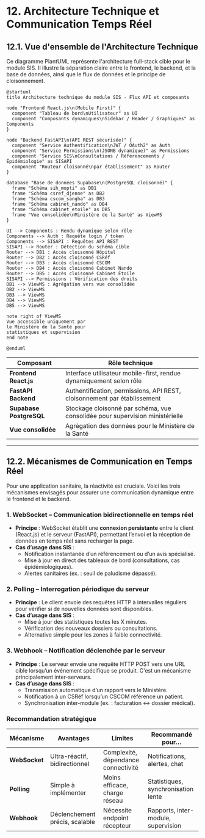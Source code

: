 # 12. Architecture Technique et Communication Temps Réel

## 12.1. Vue d'ensemble de l'Architecture Technique

Ce diagramme PlantUML représente l'architecture full-stack cible pour le module SIS. Il illustre la séparation claire entre le frontend, le backend, et la base de données, ainsi que le flux de données et le principe de cloisonnement.

```plantuml
@startuml
title Architecture technique du module SIS - Flux API et composants

node "Frontend React.js\n(Mobile First)" {
  component "Tableau de bord\nUtilisateur" as UI
  component "Composants dynamiques\nSidebar / Header / Graphiques" as Components
}

node "Backend FastAPI\n(API REST sécurisée)" {
  component "Service Authentification\nJWT / OAuth2" as Auth
  component "Service Permissions\n(JSONB dynamique)" as Permissions
  component "Service SIS\nConsultations / Référencements / Épidémiologie" as SISAPI
  component "Routeur cloisonné\npar établissement" as Router
}

database "Base de données Supabase\n(PostgreSQL cloisonné)" {
  frame "Schéma sih_mopti" as DB1
  frame "Schéma csref_djenne" as DB2
  frame "Schéma cscom_sangha" as DB3
  frame "Schéma cabinet_nando" as DB4
  frame "Schéma cabinet_etoile" as DB5
  frame "Vue consolidée\nMinistère de la Santé" as ViewMS
}

UI --> Components : Rendu dynamique selon rôle
Components --> Auth : Requête login / token
Components --> SISAPI : Requêtes API REST
SISAPI --> Router : Détection du schéma cible
Router --> DB1 : Accès cloisonné Hôpital
Router --> DB2 : Accès cloisonné CSRéf
Router --> DB3 : Accès cloisonné CSCOM
Router --> DB4 : Accès cloisonné Cabinet Nando
Router --> DB5 : Accès cloisonné Cabinet Étoile
SISAPI --> Permissions : Vérification des droits
DB1 --> ViewMS : Agrégation vers vue consolidée
DB2 --> ViewMS
DB3 --> ViewMS
DB4 --> ViewMS
DB5 --> ViewMS

note right of ViewMS
Vue accessible uniquement par
le Ministère de la Santé pour
statistiques et supervision
end note

@enduml
```

| Composant | Rôle technique |
| --- | --- |
| **Frontend React.js** | Interface utilisateur mobile-first, rendue dynamiquement selon rôle |
| **FastAPI Backend** | Authentification, permissions, API REST, cloisonnement par établissement |
| **Supabase PostgreSQL** | Stockage cloisonné par schéma, vue consolidée pour supervision ministérielle |
| **Vue consolidée** | Agrégation des données pour le Ministère de la Santé |

---

## 12.2. Mécanismes de Communication en Temps Réel

Pour une application sanitaire, la réactivité est cruciale. Voici les trois mécanismes envisagés pour assurer une communication dynamique entre le frontend et le backend.

### 1. **WebSocket** – Communication bidirectionnelle en temps réel

-   **Principe** : WebSocket établit une **connexion persistante** entre le client (React.js) et le serveur (FastAPI), permettant l’envoi et la réception de données en temps réel sans recharger la page.
-   **Cas d’usage dans SIS** :
    -   Notification instantanée d’un référencement ou d’un avis spécialisé.
    -   Mise à jour en direct des tableaux de bord (consultations, cas épidémiologiques).
    -   Alertes sanitaires (ex. : seuil de paludisme dépassé).

### 2. **Polling** – Interrogation périodique du serveur

-   **Principe** : Le client envoie des requêtes HTTP à intervalles réguliers pour vérifier si de nouvelles données sont disponibles.
-   **Cas d’usage dans SIS** :
    -   Mise à jour des statistiques toutes les X minutes.
    -   Vérification des nouveaux dossiers ou consultations.
    -   Alternative simple pour les zones à faible connectivité.

### 3. **Webhook** – Notification déclenchée par le serveur

-   **Principe** : Le serveur envoie une requête HTTP POST vers une URL cible lorsqu’un événement spécifique se produit. C'est un mécanisme principalement inter-serveurs.
-   **Cas d’usage dans SIS** :
    -   Transmission automatique d’un rapport vers le Ministère.
    -   Notification à un CSRéf lorsqu’un CSCOM référence un patient.
    -   Synchronisation inter-module (ex. : facturation ↔ dossier médical).

### Recommandation stratégique

| Mécanisme | Avantages | Limites | Recommandé pour… |
| --- | --- | --- | --- |
| **WebSocket** | Ultra-réactif, bidirectionnel | Complexité, dépendance connectivité | Notifications, alertes, chat |
| **Polling** | Simple à implémenter | Moins efficace, charge réseau | Statistiques, synchronisation lente |
| **Webhook** | Déclenchement précis, scalable | Nécessite endpoint récepteur | Rapports, inter-module, supervision |
